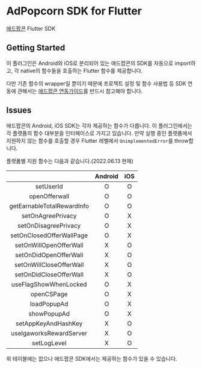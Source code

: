 # AdPopcorn SDK for Flutter

[애드팝콘](https://www.adpopcorn.com/) Flutter SDK

## Getting Started

이 플러그인은 Android와 iOS로 분리되어 있는 애드팝콘의 SDK를 자동으로 import하고, 각 native의 함수들을 호출하는 Flutter 함수를 제공합니다.

다만 기존 함수의 wrapper일 뿐이기 때문에 프로젝트 설정 및 함수 사용법 등 SDK 연동에 관해서는 [애드팝콘 연동가이드](https://adpopcorn.notion.site/SDK-af84236e11194a99ac6652f61cfaa669)를 반드시 참고해야 합니다.


## Issues
애드팝콘의 Android, iOS SDK는 각자 제공하는 함수가 다릅니다. 이 플러그인에서는 각 플랫폼의 함수 대부분을 인터페이스로 가지고 있습니다. 만약 실행 중인 플랫폼에서 지원하지 않는 함수를 호출할 경우 Flutter 레벨에서 `UnimplementedError`를 throw합니다.

플랫폼별 지원 함수는 다음과 같습니다.(2022.06.13 현재)

|                            | Android | iOS |
|:--------------------------:|:-------:|:---:|
|          setUserId         |    O    |  O  |
|        openOfferwall       |    O    |  O  |
| getEarnableTotalRewardInfo |    O    |  O  |
|      setOnAgreePrivacy     |    O    |  X  |
|    setOnDisagreePrivacy    |    O    |  X  |
|  setOnClosedOfferWallPage  |    O    |  X  |
|   setOnWillOpenOfferWall   |    X    |  O  |
|    setOnDidOpenOfferWall   |    X    |  O  |
|   setOnWillCloseOfferWall  |    X    |  O  |
|   setOnDidCloseOfferWall   |    X    |  O  |
|    useFlagShowWhenLocked   |    O    |  X  |
|         openCSPage         |    O    |  X  |
|         loadPopupAd        |    O    |  X  |
|         showPopupAd        |    O    |  X  |
|     setAppKeyAndHashKey    |    X    |  O  |
|   useIgaworksRewardServer  |    X    |  O  |
|         setLogLevel        |    X    |  O  |

위 테이블에는 없으나 애드팝콘 SDK에서는 제공하는 함수가 있을 수 있습니다.
